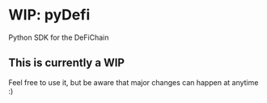 # WIP: pyDefi
Python SDK for the DeFiChain

## This is currently a WIP
Feel free to use it, but be aware that major changes can happen at anytime :)
